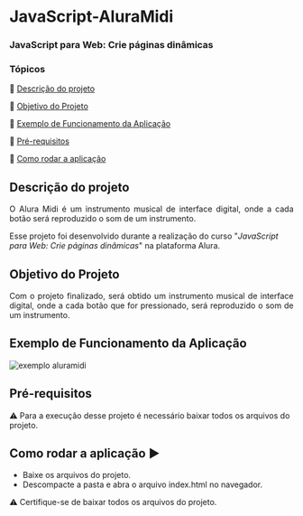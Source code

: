 <h1>JavaScript-AluraMidi</h1> 
<h3>JavaScript para Web: Crie páginas dinâmicas</h3>

### Tópicos 

:small_blue_diamond: [Descrição do projeto](#descrição-do-projeto)

:small_blue_diamond: [Objetivo do Projeto](#objetivo-do-projeto)

:small_blue_diamond: [Exemplo de Funcionamento da Aplicação](#exemplo-de-funcionamento-da-aplicação)

:small_blue_diamond: [Pré-requisitos](#pré-requisitos)

:small_blue_diamond: [Como rodar a aplicação](#como-rodar-a-aplicação-arrow_forward)

## Descrição do projeto 

<p align="justify">
  O Alura Midi é um instrumento musical de interface digital, onde a cada botão será reproduzido o som de um instrumento. 
<p>Esse projeto foi desenvolvido durante a realização do curso "<em>JavaScript para Web: Crie páginas dinâmicas</em>" na plataforma Alura.
</p>

## Objetivo do Projeto
<p align="justify">
Com o projeto finalizado, será obtido um instrumento musical de interface digital, onde a cada botão que for pressionado, será reproduzido o som de um instrumento.  
</p>

## Exemplo de Funcionamento da Aplicação
![exemplo aluramidi](https://github.com/ArlindoMessias/JavaScript-AluraMidi/assets/47644068/1d9c9ed5-7f19-46bd-9223-8e2125d3a653)

## Pré-requisitos

:warning: Para a execução desse projeto é necessário baixar todos os arquivos do projeto.

## Como rodar a aplicação :arrow_forward:

 - Baixe os arquivos do projeto. 
 - Descompacte a pasta e abra o arquivo index.html no navegador.
 
 :warning: Certifique-se de baixar todos os arquivos do projeto.

